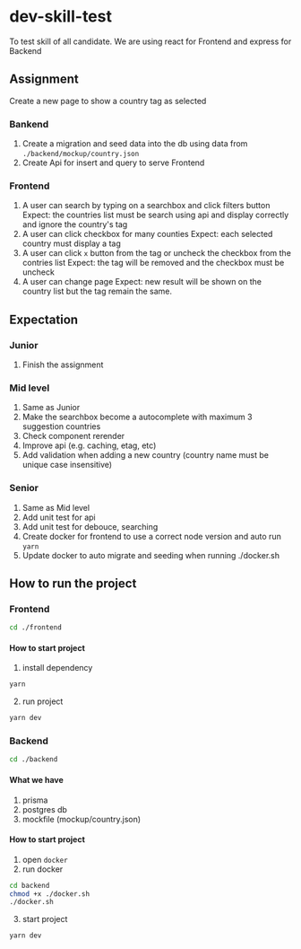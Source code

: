 # dev-skill-test
To test skill of all candidate.
We are using react for Frontend and express for Backend

## Assignment
Create a new page to show a country tag as selected
### Bankend
1) Create a migration and seed data into the db using data from `./backend/mockup/country.json`
1) Create Api for insert and query to serve Frontend

### Frontend
1) A user can search by typing on a searchbox and click filters button
Expect: the countries list must be search using api and display correctly and ignore the country's tag
1) A user can click checkbox for many counties
Expect: each selected country must display a tag
1) A user can click `x` button from the tag or uncheck the checkbox from the contries list
Expect: the tag will be removed and the checkbox must be uncheck
1) A user can change page
Expect: new result will be shown on the country list but the tag remain the same.

## Expectation
### Junior
1) Finish the assignment

### Mid level
1) Same as Junior
2) Make the searchbox become a autocomplete with maximum 3 suggestion countries
3) Check component rerender
4) Improve api (e.g. caching, etag, etc)
5) Add validation when adding a new country (country name must be unique case insensitive)

### Senior
1) Same as Mid level
2) Add unit test for api
3) Add unit test for debouce, searching
4) Create docker for frontend to use a correct node version and auto run `yarn` 
5) Update docker to auto migrate and seeding when running ./docker.sh

## How to run the project
### Frontend
```bash
cd ./frontend
```

#### How to start project
1) install dependency
```bash
yarn
``` 
2) run project
```bash
yarn dev
```

### Backend
```bash
cd ./backend
```

#### What we have
1) prisma
2) postgres db
3) mockfile (mockup/country.json)

#### How to start project
1) open `docker`
2) run docker
```bash
cd backend
chmod +x ./docker.sh
./docker.sh
```
3) start project
```bash
yarn dev
```